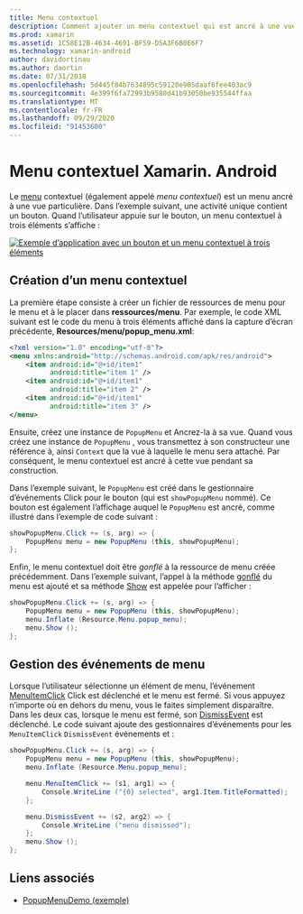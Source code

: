 ```yaml
---
title: Menu contextuel
description: Comment ajouter un menu contextuel qui est ancré à une vue particulière.
ms.prod: xamarin
ms.assetid: 1C58E12B-4634-4691-BF59-D5A3F6B0E6F7
ms.technology: xamarin-android
author: davidortinau
ms.author: daortin
ms.date: 07/31/2018
ms.openlocfilehash: 5d445f84b7634895c59120e905daaf6fee403ac9
ms.sourcegitcommit: 4e399f6fa72993b9580d41b93050be935544ffaa
ms.translationtype: MT
ms.contentlocale: fr-FR
ms.lasthandoff: 09/29/2020
ms.locfileid: "91453600"
---
```

# <a name="xamarinandroid-popup-menu"></a>Menu contextuel Xamarin. Android

Le [menu](xref:Android.Widget.PopupMenu) contextuel (également appelé _menu contextuel_) est un menu ancré à une vue particulière. Dans l’exemple suivant, une activité unique contient un bouton. Quand l’utilisateur appuie sur le bouton, un menu contextuel à trois éléments s’affiche :

[![Exemple d’application avec un bouton et un menu contextuel à trois éléments](popup-menu-images/01-app-example-sml.png)](popup-menu-images/01-app-example.png#lightbox)

## <a name="creating-a-popup-menu"></a>Création d’un menu contextuel

La première étape consiste à créer un fichier de ressources de menu pour le menu et à le placer dans **ressources/menu**. Par exemple, le code XML suivant est le code du menu à trois éléments affiché dans la capture d’écran précédente, **Resources/menu/popup_menu.xml**:

```xml
<?xml version="1.0" encoding="utf-8"?>
<menu xmlns:android="http://schemas.android.com/apk/res/android">
    <item android:id="@+id/item1"
          android:title="item 1" />
    <item android:id="@+id/item1"
          android:title="item 2" />
    <item android:id="@+id/item1"
          android:title="item 3" />
</menu>
```

Ensuite, créez une instance de `PopupMenu` et Ancrez-la à sa vue. Quand vous créez une instance de `PopupMenu` , vous transmettez à son constructeur une référence à, ainsi `Context` que la vue à laquelle le menu sera attaché. Par conséquent, le menu contextuel est ancré à cette vue pendant sa construction.

Dans l’exemple suivant, le `PopupMenu` est créé dans le gestionnaire d’événements Click pour le bouton (qui est `showPopupMenu` nommé). Ce bouton est également l’affichage auquel le `PopupMenu` est ancré, comme illustré dans l’exemple de code suivant :

```csharp
showPopupMenu.Click += (s, arg) => {
    PopupMenu menu = new PopupMenu (this, showPopupMenu);
};
```

Enfin, le menu contextuel doit être *gonflé* à la ressource de menu créée précédemment. Dans l’exemple suivant, l’appel à la méthode [gonflé](xref:Android.Views.LayoutInflater.Inflate*) du menu est ajouté et sa méthode [Show](xref:Android.Widget.PopupMenu.Show) est appelée pour l’afficher :

```csharp
showPopupMenu.Click += (s, arg) => {
    PopupMenu menu = new PopupMenu (this, showPopupMenu);
    menu.Inflate (Resource.Menu.popup_menu);
    menu.Show ();
};
```

## <a name="handling-menu-events"></a>Gestion des événements de menu

Lorsque l’utilisateur sélectionne un élément de menu, l’événement [MenuItemClick](xref:Android.Widget.PopupMenu.MenuItemClick) Click est déclenché et le menu est fermé. Si vous appuyez n’importe où en dehors du menu, vous le faites simplement disparaître. Dans les deux cas, lorsque le menu est fermé, son [DismissEvent](xref:Android.Widget.PopupMenu.Dismiss) est déclenché. Le code suivant ajoute des gestionnaires d’événements pour les `MenuItemClick` `DismissEvent` événements et :

```csharp
showPopupMenu.Click += (s, arg) => {
    PopupMenu menu = new PopupMenu (this, showPopupMenu);
    menu.Inflate (Resource.Menu.popup_menu);

    menu.MenuItemClick += (s1, arg1) => {
        Console.WriteLine ("{0} selected", arg1.Item.TitleFormatted);
    };

    menu.DismissEvent += (s2, arg2) => {
        Console.WriteLine ("menu dismissed");
    };
    menu.Show ();
};
```

## <a name="related-links"></a>Liens associés

- [PopupMenuDemo (exemple)](/samples/xamarin/monodroid-samples/popupmenudemo)